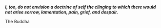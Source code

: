 _**I, too, do not envision a doctrine of self the clinging to which there would not arise sorrow, lamentation, pain, grief, and despair.**_

The Buddha